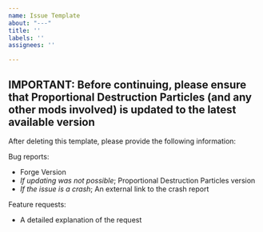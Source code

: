 ```yaml
---
name: Issue Template
about: "---"
title: ''
labels: ''
assignees: ''

---
```


**IMPORTANT:** Before continuing, please ensure that Proportional Destruction Particles (and any other mods involved) is updated to the latest available version
----------------------------------------------------------------------------
After deleting this template, please provide the following information:

Bug reports:
* Forge Version
* *If updating was not possible*; Proportional Destruction Particles version
* *If the issue is a crash*; An external link to the crash report

Feature requests:
* A detailed explanation of the request
